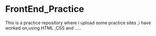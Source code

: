# FrontEnd_Practice
This is a practice repository where i upload some practice sites ,i have worked on,using HTML ,CSS and .....
